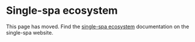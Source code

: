 # Single-spa ecosystem

This page has moved. Find the [single-spa ecosystem](https://single-spa.js.org/docs/ecosystem.html) documentation on the single-spa website.
